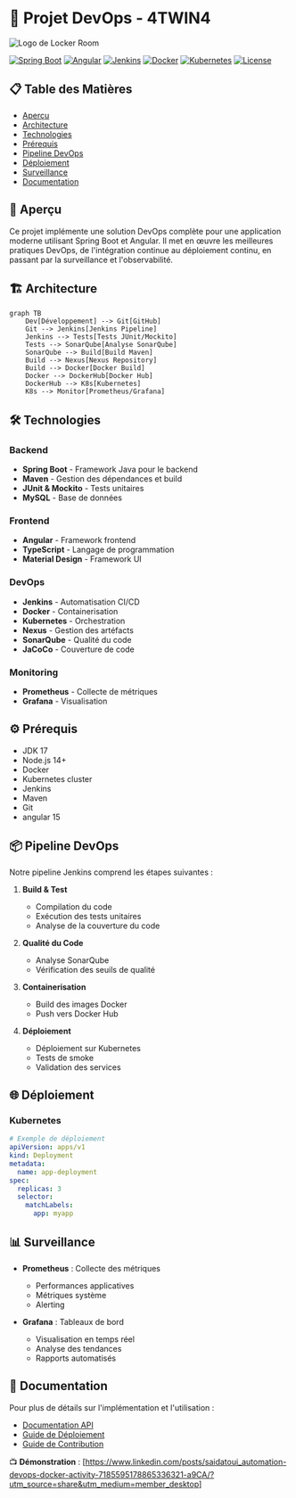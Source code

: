 # 🚀 Projet DevOps - 4TWIN4
![Logo de Locker Room](Port.png)

[![Spring Boot](https://img.shields.io/badge/Spring%20Boot-2.7.0-brightgreen.svg)](https://spring.io/projects/spring-boot)
[![Angular](https://img.shields.io/badge/Angular-14.0.0-red.svg)](https://angular.io/)
[![Jenkins](https://img.shields.io/badge/Jenkins-2.0-blue.svg)](https://www.jenkins.io/)
[![Docker](https://img.shields.io/badge/Docker-20.10-blue.svg)](https://www.docker.com/)
[![Kubernetes](https://img.shields.io/badge/Kubernetes-1.24-blue.svg)](https://kubernetes.io/)
[![License](https://img.shields.io/badge/License-MIT-yellow.svg)](LICENSE)

## 📋 Table des Matières
- [Aperçu](#-aperçu)
- [Architecture](#-architecture)
- [Technologies](#-technologies)
- [Prérequis](#-prérequis)
- [Pipeline DevOps](#-pipeline-devops)
- [Déploiement](#-déploiement)
- [Surveillance](#-surveillance)
- [Documentation](#-documentation)

## 🎯 Aperçu
Ce projet implémente une solution DevOps complète pour une application moderne utilisant Spring Boot et Angular. Il met en œuvre les meilleures pratiques DevOps, de l'intégration continue au déploiement continu, en passant par la surveillance et l'observabilité.

## 🏗 Architecture
```mermaid
graph TB
    Dev[Développement] --> Git[GitHub]
    Git --> Jenkins[Jenkins Pipeline]
    Jenkins --> Tests[Tests JUnit/Mockito]
    Tests --> SonarQube[Analyse SonarQube]
    SonarQube --> Build[Build Maven]
    Build --> Nexus[Nexus Repository]
    Build --> Docker[Docker Build]
    Docker --> DockerHub[Docker Hub]
    DockerHub --> K8s[Kubernetes]
    K8s --> Monitor[Prometheus/Grafana]
```

## 🛠 Technologies
### Backend
- **Spring Boot** - Framework Java pour le backend
- **Maven** - Gestion des dépendances et build
- **JUnit & Mockito** - Tests unitaires
- **MySQL** - Base de données

### Frontend
- **Angular** - Framework frontend
- **TypeScript** - Langage de programmation
- **Material Design** - Framework UI

### DevOps
- **Jenkins** - Automatisation CI/CD
- **Docker** - Containerisation
- **Kubernetes** - Orchestration
- **Nexus** - Gestion des artéfacts
- **SonarQube** - Qualité du code
- **JaCoCo** - Couverture de code

### Monitoring
- **Prometheus** - Collecte de métriques
- **Grafana** - Visualisation

## ⚙️ Prérequis
- JDK 17
- Node.js 14+
- Docker
- Kubernetes cluster
- Jenkins
- Maven
- Git
- angular 15

## 📦 Pipeline DevOps

Notre pipeline Jenkins comprend les étapes suivantes :

1. **Build & Test**
   - Compilation du code
   - Exécution des tests unitaires
   - Analyse de la couverture du code

2. **Qualité du Code**
   - Analyse SonarQube
   - Vérification des seuils de qualité

3. **Containerisation**
   - Build des images Docker
   - Push vers Docker Hub

4. **Déploiement**
   - Déploiement sur Kubernetes
   - Tests de smoke
   - Validation des services

## 🌐 Déploiement

### Kubernetes
```yaml
# Exemple de déploiement
apiVersion: apps/v1
kind: Deployment
metadata:
  name: app-deployment
spec:
  replicas: 3
  selector:
    matchLabels:
      app: myapp
```

## 📊 Surveillance

- **Prometheus** : Collecte des métriques
  - Performances applicatives
  - Métriques système
  - Alerting

- **Grafana** : Tableaux de bord
  - Visualisation en temps réel
  - Analyse des tendances
  - Rapports automatisés

## 📖 Documentation

Pour plus de détails sur l'implémentation et l'utilisation :
- [Documentation API](docs/api.md)
- [Guide de Déploiement](docs/deployment.md)
- [Guide de Contribution](CONTRIBUTING.md)


📺 **Démonstration** : [https://www.linkedin.com/posts/saidatoui_automation-devops-docker-activity-7185595178865336321-a9CA/?utm_source=share&utm_medium=member_desktop]

